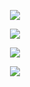 <p align="center">
  <a href="https://github.com/rekyryan/">
    <img src="https://readme-typing-svg.demolab.com?font=Fira+Code&size=25&pause=1000&color=E75C00FF&center=true&vCenter=true&width=440&lines=This+repository+is+closed!">
  </a>
</p>

<p align="center">
  <a href="https://github.com/rekyryan/">
    <img src="https://komarev.com/ghpvc/?username=rekyryan&color=red&style=plastic&label=Folks+Views">
  </a>
</p>

<p align="center">
  <a href="https://github.com/rekyryan/">
    <img src="https://github-readme-streak-stats.herokuapp.com?user=rekyryan&count_private=true&background=0d1117&theme=codestackr&hide_border=true&date_format=j%20M%5B%20Y%5D">
  </a>
</p>

<p align="center">
  <a href="https://github.com/rekyryan/">
    <img src="https://github-readme-stats.vercel.app/api?username=rekyryan&count_private=true&bg_color=0d1117&hide_border=true&show_icons=true&theme=codeSTACKr">
  </a>
</p>
